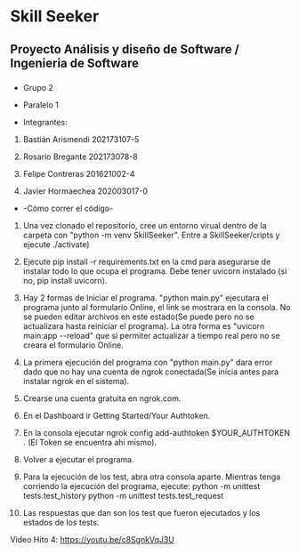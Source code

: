 # Skill Seeker

## Proyecto Análisis y diseño de Software / Ingenieria de Software

###
* Grupo 2
* Paralelo 1

* Integrantes:

1) Bastián Arismendi 202173107-5

2) Rosario Bregante  202173078-8

3) Felipe Contreras  201621002-4

4) Javier Hormaechea  202003017-0


* -Cómo correr el código-
1) Una vez clonado el repositorio, cree un entorno virual dentro de la carpeta  con "python -m venv SkillSeeker". Entre a SkillSeeker/cripts y ejecute ./activate)

2) Ejecute pip install -r requirements.txt en la cmd para asegurarse de instalar todo lo que ocupa el programa. Debe tener uvicorn instalado (si no, pip install uvicorn).

3) Hay 2 formas de Iniciar el programa. "python main.py" ejecutara el programa junto al formulario Online, el link se mostrara en la consola. No se pueden editar archivos en este estado(Se puede pero no se actualizara hasta reiniciar el programa). La otra forma es "uvicorn main:app --reload" que si permiter actualizar a tiempo real pero no se creara el formulario Online.

4) La primera ejecución del programa con "python main.py" dara error dado que no hay una cuenta de ngrok conectada(Se inicia antes para instalar ngrok en el sistema).

5) Crearse una cuenta gratuita en ngrok.com.

6) En el Dashboard ir Getting Started/Your Authtoken.

7) En la consola ejecutar ngrok config add-authtoken $YOUR_AUTHTOKEN .
(El Token se encuentra ahí mismo).

8) Volver a ejecutar el programa.

4) Para la ejecución de los test, abra otra consola aparte. Mientras tenga corriendo la ejecución del programa, ejecute: 
python -m unittest tests.test_history
python -m unittest tests.test_request

5) Las respuestas que dan son los test que fueron ejecutados y los estados de los tests.


Video Hito 4: https://youtu.be/c8SgnkVqJ3U
